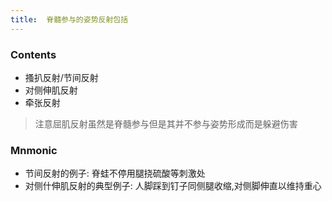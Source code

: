 ```yaml
---
title:  脊髓参与的姿势反射包括
--- 
```

### Contents
- 搔扒反射/节间反射
- 对侧伸肌反射
- 牵张反射

>注意屈肌反射虽然是脊髓参与但是其并不参与姿势形成而是躲避伤害
### Mnmonic
- 节间反射的例子: 脊蛙不停用腿挠硫酸等刺激处
- 对侧什伸肌反射的典型例子: 人脚踩到钉子同侧腿收缩,对侧脚伸直以维持重心

